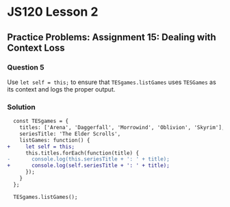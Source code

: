 # JS120 Lesson 2

## Practice Problems: Assignment 15: Dealing with Context Loss

### Question 5

Use `let self = this;` to ensure that `TESgames.listGames` uses `TESGames` as
its context and logs the proper output.

### Solution

```diff
  const TESgames = {
    titles: ['Arena', 'Daggerfall', 'Morrowind', 'Oblivion', 'Skyrim'],
    seriesTitle: 'The Elder Scrolls',
    listGames: function() {
+     let self = this;
      this.titles.forEach(function(title) {
-       console.log(this.seriesTitle + ': ' + title);
+       console.log(self.seriesTitle + ': ' + title);
      });
    }
  };

  TESgames.listGames();
```
